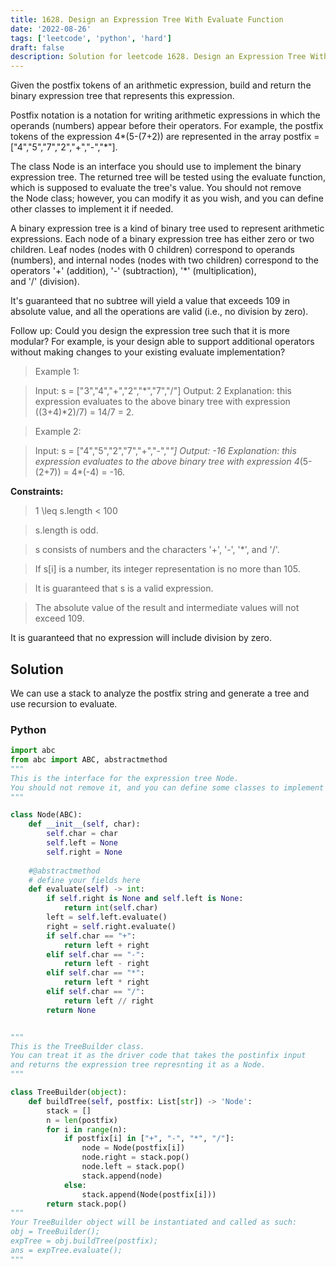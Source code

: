 ```yaml
---
title: 1628. Design an Expression Tree With Evaluate Function
date: '2022-08-26'
tags: ['leetcode', 'python', 'hard']
draft: false
description: Solution for leetcode 1628. Design an Expression Tree With Evaluate Function
---
```


 
Given the postfix tokens of an arithmetic expression, build and return the binary expression tree that represents this expression.

Postfix notation is a notation for writing arithmetic expressions in which the operands (numbers) appear before their operators. For example, the postfix tokens of the expression 4*(5-(7+2)) are represented in the array postfix <TeX>=</TeX> ["4","5","7","2","+","-","*"].

The class Node is an interface you should use to implement the binary expression tree. The returned tree will be tested using the evaluate function, which is supposed to evaluate the tree's value. You should not remove the Node class; however, you can modify it as you wish, and you can define other classes to implement it if needed.

A binary expression tree is a kind of binary tree used to represent arithmetic expressions. Each node of a binary expression tree has either zero or two children. Leaf nodes (nodes with 0 children) correspond to operands (numbers), and internal nodes (nodes with two children) correspond to the operators '+' (addition), '-' (subtraction), '*' (multiplication), and '/' (division).

It's guaranteed that no subtree will yield a value that exceeds 109 in absolute value, and all the operations are valid (i.e., no division by zero).

Follow up: Could you design the expression tree such that it is more modular? For example, is your design able to support additional operators without making changes to your existing evaluate implementation?

 > Example 1:

 > Input: s <TeX>=</TeX> ["3","4","+","2","*","7","/"]
 > Output: 2
 > Explanation: this expression evaluates to the above binary tree with expression ((3+4)*2)/7) <TeX>=</TeX> 14/7 <TeX>=</TeX> 2.

 > Example 2:

 > Input: s <TeX>=</TeX> ["4","5","2","7","+","-","*"]
 > Output: -16
 > Explanation: this expression evaluates to the above binary tree with expression 4*(5-(2+7)) <TeX>=</TeX> 4*(-4) <TeX>=</TeX> -16.

**Constraints:**

 > 1 <TeX>\leq</TeX> s.length < 100

 > s.length is odd.

 > s consists of numbers and the characters '+', '-', '*', and '/'.

 > If s[i] is a number, its integer representation is no more than 105.

 > It is guaranteed that s is a valid expression.

 > The absolute value of the result and intermediate values will not exceed 109.

It is guaranteed that no expression will include division by zero.


## Solution
We can use a stack to analyze the postfix string and generate a tree and use recursion to evaluate. 
### Python
```python
import abc 
from abc import ABC, abstractmethod 
"""
This is the interface for the expression tree Node.
You should not remove it, and you can define some classes to implement it.
"""

class Node(ABC):
    def __init__(self, char):
        self.char = char
        self.left = None
        self.right = None
        
    #@abstractmethod
    # define your fields here
    def evaluate(self) -> int:
        if self.right is None and self.left is None:
            return int(self.char)
        left = self.left.evaluate()
        right = self.right.evaluate()
        if self.char == "+":
            return left + right
        elif self.char == "-":
            return left - right
        elif self.char == "*":
            return left * right
        elif self.char == "/":
            return left // right
        return None


"""    
This is the TreeBuilder class.
You can treat it as the driver code that takes the postinfix input
and returns the expression tree represnting it as a Node.
"""

class TreeBuilder(object):
    def buildTree(self, postfix: List[str]) -> 'Node':
        stack = []
        n = len(postfix)
        for i in range(n):
            if postfix[i] in ["+", "-", "*", "/"]:
                node = Node(postfix[i])
                node.right = stack.pop()
                node.left = stack.pop()
                stack.append(node)
            else:
                stack.append(Node(postfix[i]))
        return stack.pop()		
"""
Your TreeBuilder object will be instantiated and called as such:
obj = TreeBuilder();
expTree = obj.buildTree(postfix);
ans = expTree.evaluate();
"""

```
